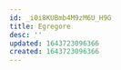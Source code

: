 ```yaml
---
id: _i0i8KUBmb4M9zM6U_H9G
title: Egregore
desc: ''
updated: 1643723096366
created: 1643723096366
---
```


